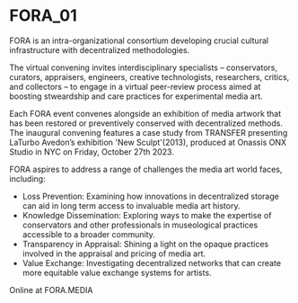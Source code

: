 # FORA_01

FORA is an intra-organizational consortium developing crucial cultural infrastructure with decentralized methodologies.

The virtual convening invites interdisciplinary specialists – conservators, curators, appraisers, engineers, creative technologists, researchers, critics, and collectors – to engage in a virtual peer-review process aimed at boosting stweardship and care practices for experimental media art. 

Each FORA event convenes alongside an exhibition of media artwork that has been restored or preventively conserved with decentralized methods. The inaugural convening features a case study from TRANSFER presenting LaTurbo Avedon’s exhibition 'New Sculpt'(2013), produced at Onassis ONX Studio in NYC on Friday, October 27th 2023.

FORA aspires to address a range of challenges the media art world faces, including:
- Loss Prevention: Examining how innovations in decentralized storage can aid in long term access to invaluable media art history.
- Knowledge Dissemination: Exploring ways to make the expertise of conservators and other professionals in museological practices accessible to a broader community.
- Transparency in Appraisal: Shining a light on the opaque practices involved in the appraisal and pricing of media art.
- Value Exchange: Investigating decentralized networks that can create more equitable value exchange systems for artists.

Online at FORA.MEDIA

